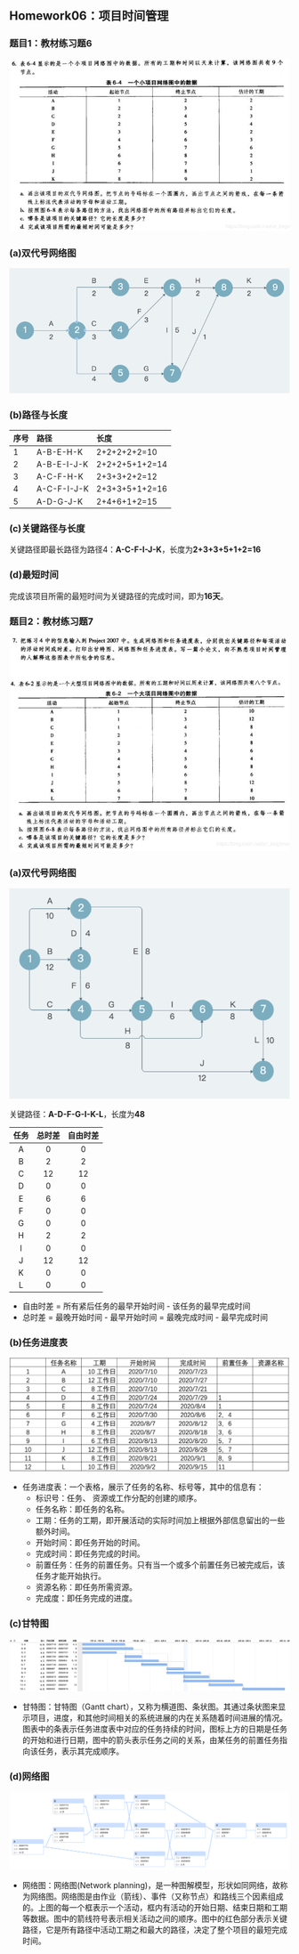 ## Homework06：项目时间管理

### 题目1：教材练习题6  
![习题6](https://github.com/SuBruce/IT-Project-Management/blob/master/Homework06/images/01.png) 

### (a)双代号网络图  

![习题6-双代号网络图](https://github.com/SuBruce/IT-Project-Management/blob/master/Homework06/images/02.png)  

### (b)路径与长度  

|序号|路径|长度|
|:---|:---|:---|
|1|A-B-E-H-K|2+2+2+2+2=10|
|2|A-B-E-I-J-K|2+2+2+5+1+2=14|
|3|A-C-F-H-K|2+3+3+2+2=12|
|4|A-C-F-I-J-K|2+3+3+5+1+2=16|
|5|A-D-G-J-K|2+4+6+1+2=15|

### (c)关键路径与长度  

关键路径即最长路径为路径4：**A-C-F-I-J-K**，长度为**2+3+3+5+1+2=16**

### (d)最短时间  

完成该项目所需的最短时间为关键路径的完成时间，即为**16天**。

### 题目2：教材练习题7   

![习题7](https://github.com/SuBruce/IT-Project-Management/blob/master/Homework06/images/03.png)  

### (a)双代号网络图    

![习题7-双代号网络图](https://github.com/SuBruce/IT-Project-Management/blob/master/Homework06/images/04.png) 

关键路径：**A-D-F-G-I-K-L**，长度为**48**

|任务|总时差|自由时差|
|:---:|:---:|:---:|
|A|0|0|
|B|2|2|
|C|12|12|
|D|0|0|
|E|6|6|
|F|0|0|
|G|0|0|
|H|2|2|
|I|0|0|
|J|12|12|
|K|0|0|
|L|0|0|

- 自由时差 = 所有紧后任务的最早开始时间 - 该任务的最早完成时间
- 总时差 = 最晚开始时间 - 最早开始时间 = 最晚完成时间 - 最早完成时间


### (b)任务进度表

![习题7-任务进度表](https://github.com/SuBruce/IT-Project-Management/blob/master/Homework06/images/05.png)  

- 任务进度表：一个表格，展示了任务的名称、标号等，其中的信息有：
  - 标识号：任务、 资源或工作分配的创建的顺序。
  - 任务名称：即任务的名称。
  - 工期：任务的工期，即开展活动的实际时间加上根据外部信息留出的一些额外时间。
  - 开始时间：即任务开始的时间。
  - 完成时间：即任务完成的时间。
  - 前置任务：任务的前置任务。只有当一个或多个前置任务已被完成后，该任务才能开始执行。
  - 资源名称：即任务所需资源。
  - 完成度：即任务完成的进度。  

### (c)甘特图  
 
![习题7-甘特图](https://github.com/SuBruce/IT-Project-Management/blob/master/Homework06/images/06.png)  

- 甘特图：甘特图（Gantt chart），又称为横道图、条状图。其通过条状图来显示项目，进度，和其他时间相关的系统进展的内在关系随着时间进展的情况。图表中的条表示任务进度表中对应的任务持续的时间，图标上方的日期是任务的开始和进行日期，图中的箭头表示任务之间的关系，由某任务的前置任务指向该任务，表示其完成顺序。

### (d)网络图  
![习题7-网络图](https://github.com/SuBruce/IT-Project-Management/blob/master/Homework06/images/07.png)  

- 网络图：网络图(Network planning)，是一种图解模型，形状如同网络，故称为网络图。网络图是由作业（箭线）、事件（又称节点）和路线三个因素组成的。上图的每一个框表示一个活动，框内有活动的开始日期、结束日期和工期等数据。图中的箭线符号表示相关活动之间的顺序。图中的红色部分表示关键路径，它是所有路径中活动工期之和最大的路径，决定了整个项目的最短完成时间。


